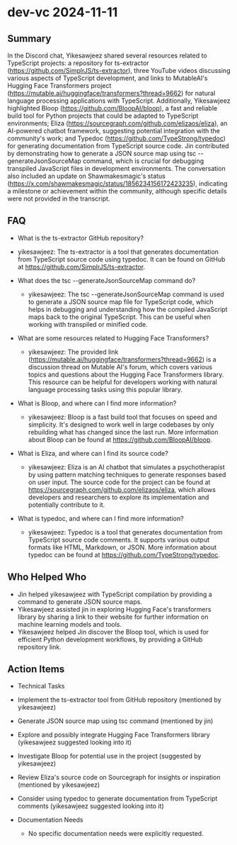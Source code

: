 # dev-vc 2024-11-11

## Summary

In the Discord chat, Yikesawjeez shared several resources related to TypeScript projects: a repository for ts-extractor (https://github.com/SimplrJS/ts-extractor), three YouTube videos discussing various aspects of TypeScript development, and links to MutableAI's Hugging Face Transformers project (https://mutable.ai/huggingface/transformers?thread=9662) for natural language processing applications with TypeScript. Additionally, Yikesawjeez highlighted Bloop (https://github.com/BloopAI/bloop), a fast and reliable build tool for Python projects that could be adapted to TypeScript environments; Eliza (https://sourcegraph.com/github.com/elizaos/eliza), an AI-powered chatbot framework, suggesting potential integration with the community's work; and Typedoc (https://github.com/TypeStrong/typedoc) for generating documentation from TypeScript source code. Jin contributed by demonstrating how to generate a JSON source map using tsc --generateJsonSourceMap command, which is crucial for debugging transpiled JavaScript files in development environments. The conversation also included an update on Shawmakesmagic's status (https://x.com/shawmakesmagic/status/1856234156172423235), indicating a milestone or achievement within the community, although specific details were not provided in the transcript.

## FAQ

- What is the ts-extractor GitHub repository?
- yikesawjeez: The ts-extractor is a tool that generates documentation from TypeScript source code using typedoc. It can be found on GitHub at https://github.com/SimplrJS/ts-extractor.

- What does the tsc --generateJsonSourceMap command do?

    - yikesawjeez: The tsc --generateJsonSourceMap command is used to generate a JSON source map file for TypeScript code, which helps in debugging and understanding how the compiled JavaScript maps back to the original TypeScript. This can be useful when working with transpiled or minified code.

- What are some resources related to Hugging Face Transformers?

    - yikesawjeez: The provided link (https://mutable.ai/huggingface/transformers?thread=9662) is a discussion thread on Mutable AI's forum, which covers various topics and questions about the Hugging Face Transformers library. This resource can be helpful for developers working with natural language processing tasks using this popular library.

- What is Bloop, and where can I find more information?

    - yikesawjeez: Bloop is a fast build tool that focuses on speed and simplicity. It's designed to work well in large codebases by only rebuilding what has changed since the last run. More information about Bloop can be found at https://github.com/BloopAI/bloop.

- What is Eliza, and where can I find its source code?

    - yikesawjeez: Eliza is an AI chatbot that simulates a psychotherapist by using pattern matching techniques to generate responses based on user input. The source code for the project can be found at https://sourcegraph.com/github.com/elizaos/eliza, which allows developers and researchers to explore its implementation and potentially contribute to it.

- What is typedoc, and where can I find more information?
    - yikesawjeez: Typedoc is a tool that generates documentation from TypeScript source code comments. It supports various output formats like HTML, Markdown, or JSON. More information about typedoc can be found at https://github.com/TypeStrong/typedoc.

## Who Helped Who

- Jin helped yikesawjeez with TypeScript compilation by providing a command to generate JSON source maps.
- Yikesawjeez assisted jin in exploring Hugging Face's transformers library by sharing a link to their website for further information on machine learning models and tools.
- Yikesawjeez helped Jin discover the Bloop tool, which is used for efficient Python development workflows, by providing a GitHub repository link.

## Action Items

- Technical Tasks
- Implement the ts-extractor tool from GitHub repository (mentioned by yikesawjeez)
- Generate JSON source map using tsc command (mentioned by jin)
- Explore and possibly integrate Hugging Face Transformers library (yikesawjeez suggested looking into it)
- Investigate Bloop for potential use in the project (suggested by yikesawjeez)
- Review Eliza's source code on Sourcegraph for insights or inspiration (mentioned by yikesawjeez)
- Consider using typedoc to generate documentation from TypeScript comments (yikesawjeez suggested looking into it)

- Documentation Needs
    - No specific documentation needs were explicitly requested.
